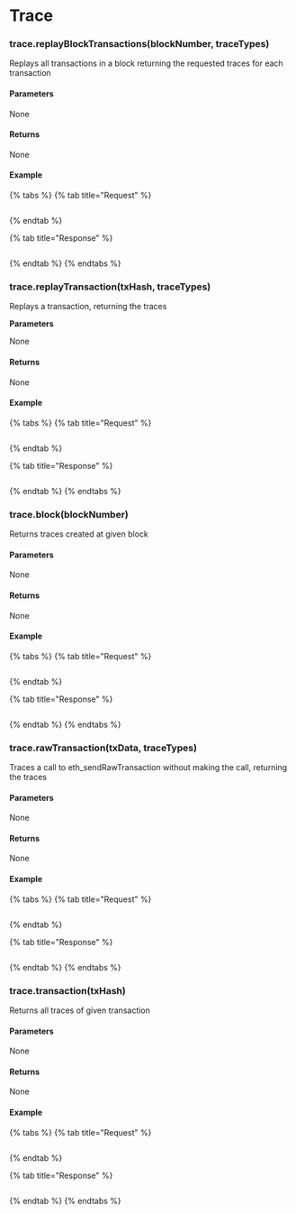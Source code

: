 # Trace

### trace.replayBlockTransactions\(blockNumber, traceTypes\)

Replays all transactions in a block returning the requested traces for each transaction

#### **Parameters**

None

#### **Returns**

None

#### **Example**

{% tabs %}
{% tab title="Request" %}
```bash

```
{% endtab %}

{% tab title="Response" %}
```text

```
{% endtab %}
{% endtabs %}

### trace.replayTransaction\(txHash, traceTypes\)

Replays a transaction, returning the traces

**Parameters**

None

#### **Returns**

None

#### **Example**

{% tabs %}
{% tab title="Request" %}
```bash

```
{% endtab %}

{% tab title="Response" %}
```text

```
{% endtab %}
{% endtabs %}

### trace.block\(blockNumber\)

Returns traces created at given block

#### **Parameters**

None

#### **Returns**

None

#### **Example**

{% tabs %}
{% tab title="Request" %}
```bash

```
{% endtab %}

{% tab title="Response" %}
```text

```
{% endtab %}
{% endtabs %}

### trace.rawTransaction\(txData, traceTypes\)

Traces a call to eth\_sendRawTransaction without making the call, returning the traces

#### **Parameters**

None

#### **Returns**

None

#### **Example**

{% tabs %}
{% tab title="Request" %}
```bash

```
{% endtab %}

{% tab title="Response" %}
```text

```
{% endtab %}
{% endtabs %}

### trace.transaction\(txHash\)

Returns all traces of given transaction

#### **Parameters**

None

#### **Returns**

None

#### **Example**

{% tabs %}
{% tab title="Request" %}
```bash

```
{% endtab %}

{% tab title="Response" %}
```text

```
{% endtab %}
{% endtabs %}

